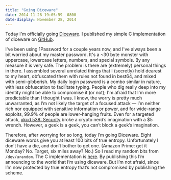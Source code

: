```yaml
---
title: "Going Diceware"
date: 2014-11-28 19:05:59 -0800
date-display: November 28, 2014
---
```

Today I'm officially going [Diceware](http://world.std.com/~reinhold/diceware.html). I published my simple C implementation of diceware on [GitHub](https://github.com/zmwangx/diceware).

I've been using 1Password for a couple years now, and I've always been a bit worried about my master password. It's a ~30 byte monster with uppercase, lowercase letters, numbers, and special symbols. By any measure it is very safe. The problem is there are (extremely) personal things in there. I assembled several unrelated things that I (secretly) hold dearest to my heart, obfuscated them with rules not found in best64, and mixed with semi-gibberish. My daily login password is a combo similar in nature, with less obfuscation to facilitate typing. People who dig really deep into my identity might be able to compromise it (or not); I'm afraid that I'm more predictable than I thought I was. I know, the worry is pretty much unwarranted, as I’m not likely the target of a focused attack — I’m neither rich nor equipped with sensitive information or power, and for wide-range exploits, 99.9% of people are lower-hanging fruits. Even for a targeted attack, [xkcd 538: Security](http://xkcd.com/538/) broke a crypto nerd’s imagination with a $5 wrench. However, a geek is a geek, you can’t block a geek’s imagination.

Therefore, after worrying for so long, today I’m going Diceware. Eight diceware words give you at least 100 bits of true entropy. Unfortunately I don’t have a die, and don’t bother to get one. (Amazon Prime: get it Monday? No. Target, six miles away? No.) So I read my random bits from `/dev/urandom`. The C implementation is [here](https://github.com/zmwangx/diceware). By publishing this I’m announcing to the world that I’m using diceware. But I’m not afraid, since I’m now protected by true entropy that’s not compromised by publishing the scheme.
